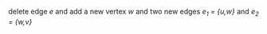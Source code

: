  delete edge *e* and add a new vertex *w* and two new edges *e<sub>1</sub> = {u,w}* and *e<sub>2</sub> = {w,v}* 